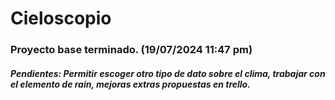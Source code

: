 # Cieloscopio

<h3>Proyecto base terminado. (19/07/2024 11:47 pm)</h3>
<h5>Pendientes: Permitir escoger otro tipo de dato sobre el clima, trabajar con el elemento de rain, mejoras extras propuestas en trello.</h5>
